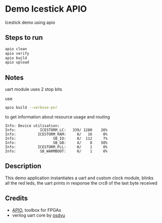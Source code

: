 # Demo Icestick APIO
Icestick demo using apio

## Steps to run 
 ```bash
 apio clean
 apio verify  
 apio build  
 apio upload 
 ```
 ## Notes
 uart module uses 2 stop bits
 
 use 
 ```bash
 apio build --verbose-pnr
 ```
 to get information about resource usage and routing
 ```
 Info: Device utilisation:
 Info: 	         ICESTORM_LC:   339/ 1280    26%
 Info: 	        ICESTORM_RAM:     0/   16     0%
 Info: 	               SB_IO:     8/  112     7%
 Info: 	               SB_GB:     4/    8    50%
 Info: 	        ICESTORM_PLL:     0/    1     0%
 Info: 	         SB_WARMBOOT:     0/    1     0%

```
 
 ## Description
 
 This demo application instantiates a uart and custom clock module, blinks all the red leds, the uart prints in response the crc8 of the last byte received
 
 ## Credits
 * [APIO](https://github.com/FPGAwars/apio/), toolbox for FPGAs
 * verilog uart core by [osdvu](https://github.com/cyrozap/osdvu/)

